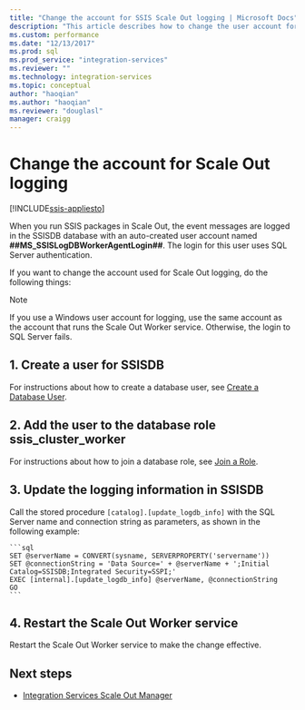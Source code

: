 ```yaml
---
title: "Change the account for SSIS Scale Out logging | Microsoft Docs"
description: "This article describes how to change the user account for SSIS Scale Out logging"
ms.custom: performance
ms.date: "12/13/2017"
ms.prod: sql
ms.prod_service: "integration-services"
ms.reviewer: ""
ms.technology: integration-services
ms.topic: conceptual
author: "haoqian"
ms.author: "haoqian"
ms.reviewer: "douglasl"
manager: craigg
---
```

# Change the account for Scale Out logging

[!INCLUDE[ssis-appliesto](../../includes/ssis-appliesto-ssvrpluslinux-asdb-asdw-xxx.md)]


When you run SSIS packages in Scale Out, the event messages are logged in the SSISDB database with an auto-created user account named **##MS_SSISLogDBWorkerAgentLogin##**. The login for this user uses SQL Server authentication.

If you want to change the account used for Scale Out logging, do the following things:

> [!NOTE]
> If you use a Windows user account for logging, use the same account as the account that runs the Scale Out Worker service. Otherwise, the login to SQL Server fails.

## 1. Create a user for SSISDB
For instructions about how to create a database user, see [Create a Database User](../../relational-databases/security/authentication-access/create-a-database-user.md).

## 2. Add the user to the database role ssis_cluster_worker

For instructions about how to join a database role, see [Join a Role](../../relational-databases/security/authentication-access/join-a-role.md).

## 3. Update the logging information in SSISDB
Call the stored procedure `[catalog].[update_logdb_info]` with the SQL Server name and connection string as parameters, as shown in the following example:

    ```sql
    SET @serverName = CONVERT(sysname, SERVERPROPERTY('servername'))
    SET @connectionString = 'Data Source=' + @serverName + ';Initial Catalog=SSISDB;Integrated Security=SSPI;'
    EXEC [internal].[update_logdb_info] @serverName, @connectionString
    GO
    ```

## 4. Restart the Scale Out Worker service
Restart the Scale Out Worker service to make the change effective.

## Next steps
-   [Integration Services Scale Out Manager](integration-services-ssis-scale-out-manager.md)

